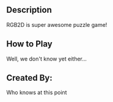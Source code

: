 ## Description
RGB2D is super awesome puzzle game!

## How to Play
Well, we don't know yet either...

## Created By:
Who knows at this point
